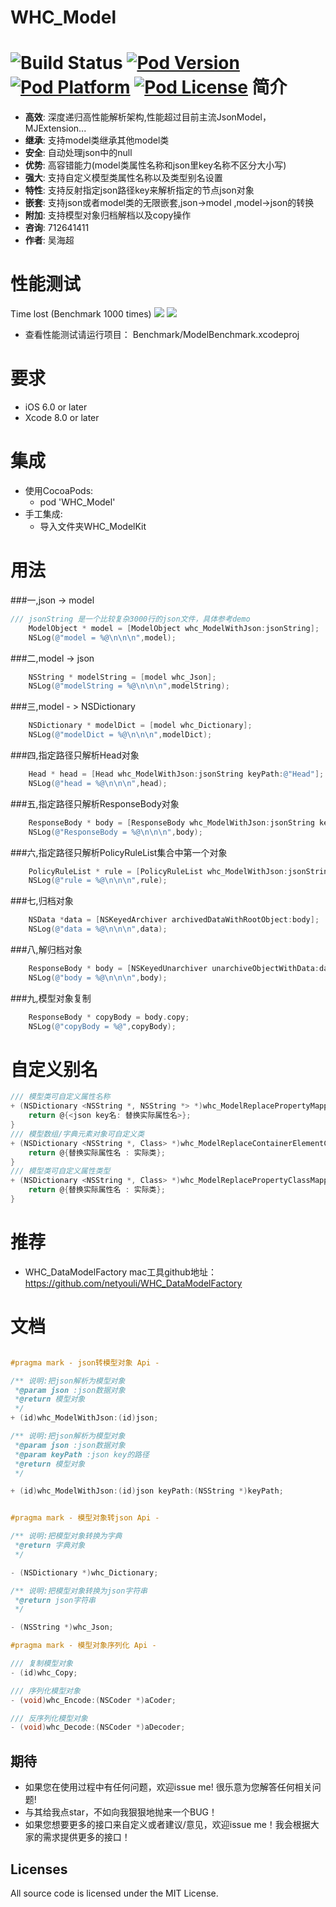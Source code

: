 WHC_Model
==============
![Build Status](https://api.travis-ci.org/netyouli/WHC_Model.svg?branch=master)
[![Pod Version](http://img.shields.io/cocoapods/v/WHC_Model.svg?style=flat)](http://cocoadocs.org/docsets/WHC_Model/)
[![Pod Platform](http://img.shields.io/cocoapods/p/WHC_Model.svg?style=flat)](http://cocoadocs.org/docsets/WHC_Model/)
[![Pod License](http://img.shields.io/cocoapods/l/WHC_Model.svg?style=flat)](https://opensource.org/licenses/MIT)
简介
==============
- **高效**: 深度递归高性能解析架构,性能超过目前主流JsonModel，MJExtension...
- **继承**: 支持model类继承其他model类
- **安全**: 自动处理json中的null
- **优势**: 高容错能力(model类属性名称和json里key名称不区分大小写)
- **强大**: 支持自定义模型类属性名称以及类型别名设置
- **特性**: 支持反射指定json路径key来解析指定的节点json对象
- **嵌套**: 支持json或者model类的无限嵌套,json->model ,model->json的转换
- **附加**: 支持模型对象归档解档以及copy操作
- **咨询**: 712641411
- **作者**: 吴海超

性能测试
==============
Time lost (Benchmark 1000 times)
<img src = "https://github.com/netyouli/WHC_Model/blob/master/Result/b.png">
<img src = "https://github.com/netyouli/WHC_Model/blob/master/Result/a.png">

* 查看性能测试请运行项目： Benchmark/ModelBenchmark.xcodeproj 

要求
==============
* iOS 6.0 or later
* Xcode 8.0 or later

集成
==============
* 使用CocoaPods:
  -  pod 'WHC_Model'
* 手工集成:
  -  导入文件夹WHC_ModelKit

用法
==============

###一,json -> model
```Objective-C
/// jsonString 是一个比较复杂3000行的json文件，具体参考demo
    ModelObject * model = [ModelObject whc_ModelWithJson:jsonString];
    NSLog(@"model = %@\n\n\n",model);
```

###二,model -> json
```Objective-C
    NSString * modelString = [model whc_Json];
    NSLog(@"modelString = %@\n\n\n",modelString);
```

###三,model - > NSDictionary
```Objective-C
    NSDictionary * modelDict = [model whc_Dictionary];
    NSLog(@"modelDict = %@\n\n\n",modelDict);
```

###四,指定路径只解析Head对象
```Objective-C
    Head * head = [Head whc_ModelWithJson:jsonString keyPath:@"Head"];
    NSLog(@"head = %@\n\n\n",head);
```

###五,指定路径只解析ResponseBody对象
```Objective-C
    ResponseBody * body = [ResponseBody whc_ModelWithJson:jsonString keyPath:@"ResponseBody"];
    NSLog(@"ResponseBody = %@\n\n\n",body);
```

###六,指定路径只解析PolicyRuleList集合中第一个对象
```Objective-C
    PolicyRuleList * rule = [PolicyRuleList whc_ModelWithJson:jsonString keyPath:@"ResponseBody.PolicyRuleList[0]"];
    NSLog(@"rule = %@\n\n\n",rule);
```
###七,归档对象
```Objective-C
    NSData *data = [NSKeyedArchiver archivedDataWithRootObject:body];
    NSLog(@"data = %@\n\n\n",data);
```

###八,解归档对象
```Objective-C
    ResponseBody * body = [NSKeyedUnarchiver unarchiveObjectWithData:data];
    NSLog(@"body = %@\n\n\n",body);
```
###九,模型对象复制
```Objective-C
    ResponseBody * copyBody = body.copy;
    NSLog(@"copyBody = %@",copyBody);
```
自定义别名
==============
```Objective-C
/// 模型类可自定义属性名称
+ (NSDictionary <NSString *, NSString *> *)whc_ModelReplacePropertyMapper {
    return @{<json key名: 替换实际属性名>};
}
/// 模型数组/字典元素对象可自定义类
+ (NSDictionary <NSString *, Class> *)whc_ModelReplaceContainerElementClassMapper {
    return @{替换实际属性名 : 实际类};
}
/// 模型类可自定义属性类型
+ (NSDictionary <NSString *, Class> *)whc_ModelReplacePropertyClassMapper {
    return @{替换实际属性名 : 实际类};
}
```

推荐
==============
- WHC_DataModelFactory mac工具github地址：https://github.com/netyouli/WHC_DataModelFactory

文档
==============
```Objective-C

#pragma mark - json转模型对象 Api -

/** 说明:把json解析为模型对象
 *@param json :json数据对象
 *@return 模型对象
 */
+ (id)whc_ModelWithJson:(id)json;

/** 说明:把json解析为模型对象
 *@param json :json数据对象
 *@param keyPath :json key的路径
 *@return 模型对象
 */

+ (id)whc_ModelWithJson:(id)json keyPath:(NSString *)keyPath;


#pragma mark - 模型对象转json Api -

/** 说明:把模型对象转换为字典
 *@return 字典对象
 */

- (NSDictionary *)whc_Dictionary;

/** 说明:把模型对象转换为json字符串
 *@return json字符串
 */

- (NSString *)whc_Json;

#pragma mark - 模型对象序列化 Api -

/// 复制模型对象
- (id)whc_Copy;

/// 序列化模型对象
- (void)whc_Encode:(NSCoder *)aCoder;

/// 反序列化模型对象
- (void)whc_Decode:(NSCoder *)aDecoder;
```
## <a id="期待"></a>期待

- 如果您在使用过程中有任何问题，欢迎issue me! 很乐意为您解答任何相关问题!
- 与其给我点star，不如向我狠狠地抛来一个BUG！
- 如果您想要更多的接口来自定义或者建议/意见，欢迎issue me！我会根据大家的需求提供更多的接口！

## Licenses
All source code is licensed under the MIT License.
